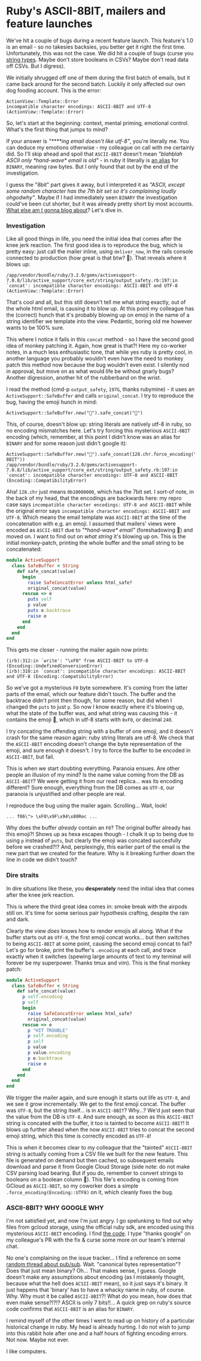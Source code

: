 # Ruby's ASCII-8BIT, mailers and feature launches

We've hit a couple of bugs during a recent feature launch. This
feature's 1.0 is an email - so no takesies backsies, you better get it
right the first time. Unfortunately, this was not the case. We did hit a
couple of bugs (curse you [string
types](https://wiki.c2.com/?StringlyTyped). Maybe don't store booleans
in CSVs? Maybe don't read data off CSVs. But I digress).

We initially shrugged off one of them during the first batch of emails,
but it came back around for the second batch. Luckily it only affected
our own dog fooding account. This is the error:

``` text
ActionView::Template::Error
incompatible character encodings: ASCII-8BIT and UTF-8 (ActionView::Template::Error)
```

So, let's start at the beginning: context, mental priming, emotional
control. What's the first thing that jumps to mind?

If your answer is *"\*\*\*\*ing email doesn't like utf-8"*, you're
literally me. You can deduce my emotions otherwise - my colleague on
call with me certainly did. So I'll skip ahead and spoil that
`ASCII-8BIT` doesn't mean *"blahblah ASCII only \*hand-wave\* email is
old"* - in ruby it literally is [an
alias](https://idiosyncratic-ruby.com/56-us-ascii-8bit.html#aliases) for
`BINARY`, meaning raw bytes. But I only found that out by the end of the
investigation.

I guess the "8bit" part gives it away, but I interpreted it as *"ASCII,
except some random character has the 7th bit set so it's complaining
loudly ohgodwhy"*. Maybe if I had immediately seen `BINARY` the
investigation could've been cut shorter, but it was already pretty short
by most accounts. [What else am I gonna blog
about](https://twitter.com/pineman_/status/1720426537768386659)? Let's
dive in.

### Investigation

Like all good things in life, you need the initial idea that comes after
the knee jerk reaction. The first good idea is to reproduce the bug,
which is pretty easy: just call the mailer inline, using `deliver_now`,
in the rails console connected to production (how great is that btw?
🤠). That reveals where it blows up:

``` text
/app/vendor/bundle/ruby/3.2.0/gems/activesupport-7.0.8/lib/active_support/core_ext/string/output_safety.rb:197:in `concat': incompatible character encodings: ASCII-8BIT and UTF-8 (ActionView::Template::Error)
```

That's cool and all, but this still doesn't tell me what string exactly,
out of the whole html email, is causing it to blow up. At this point my
colleague has the (correct) hunch that it's probably blowing up on emoji
in the name of a string identifier we template into the view. Pedantic,
boring old me however wants to be 100% sure.

This where I notice it fails in this `concat` method - so I have the
second good idea of monkey patching it. Again, how great is that?! Here
my co-worker notes, in a much less enthusiastic tone, that while yes
ruby is pretty cool, in another language you probably wouldn't even have
the need to monkey patch this method now because the bug wouldn't even
exist. I silently nod in approval, but move on as what would life be
without gnarly bugs? Another digression, another hit of the rubberband
on the wrist.

I read the method (cmd-p `output_safety`, `197G`, thanks rubymine) - it
uses an `ActiveSupport::SafeBuffer` and calls `original_concat`. I try
to reproduce the bug, having the emoji hunch in mind:

``` text
ActiveSupport::SafeBuffer.new("🤣").safe_concat("🤣")
```

This, of course, doesn't blow up: string literals are natively utf-8 in
ruby, so no encoding mismatches here. Let's try forcing this mysterious
`ASCII-8BIT` encoding (which, remember, at this point I didn't know was
an alias for `BINARY` and for some reason just didn't google it):

``` text
ActiveSupport::SafeBuffer.new("🤣").safe_concat(128.chr.force_encoding("ASCII-8BIT"))
/app/vendor/bundle/ruby/3.2.0/gems/activesupport-7.0.8/lib/active_support/core_ext/string/output_safety.rb:197:in `concat': incompatible character encodings: UTF-8 and ASCII-8BIT (Encoding::CompatibilityError)
```

Aha! `128.chr` just means `0b10000000`, which has the 7bit set. I
sort-of note, in the back of my head, that the encodings are backwards
here: my repro case says
`incompatible character encodings: UTF-8 and ASCII-8BIT` while the
original error says
`incompatible character encodings: ASCII-8BIT and UTF-8`. Which means
the email template was `ASCII-8BIT` at the time of the concatenation
with e.g. an emoji. I assumed that mailers' views were encoded as
`ASCII-8BIT` due to *"\*hand-wave\* email"* (foreshadowing 🫠) and moved
on. I want to find out on *what string* it's blowing up on. This is the
initial monkey-patch, printing the whole buffer and the small string to
be concatenated:

``` ruby
module ActiveSupport
  class SafeBuffer < String
    def safe_concat(value)
      begin
        raise SafeConcatError unless html_safe?
        original_concat(value)
      rescue => e
        puts self
        p value
        puts e.backtrace
        raise e
      end
    end
  end
end
```

This gets me closer - running the mailer again now prints:

``` text
(irb):312:in `write': "\xF0" from ASCII-8BIT to UTF-8 (Encoding::UndefinedConversionError)
(irb):310:in `concat': incompatible character encodings: ASCII-8BIT and UTF-8 (Encoding::CompatibilityError)
```

So we've got a mysterious `F0` byte somewhere. It's coming from the
latter parts of the email, which our feature didn't touch. The buffer
and the backtrace didn't print then though, for some reason, but did
when I changed the `puts` to just `p`. So now I know exactly where it's
blowing up, what the state of the buffer was, and what string was
causing this - it contains the emoji 🔀, which in utf-8 starts with
`0xF0`, or decimal `240`.

I try concating the offending string with a buffer of one emoji, and it
doesn't crash for the same reason again: ruby string literals are utf-8.
We check that the `ASCII-8BIT` encoding doesn't change the byte
representation of the emoji, and sure enough it doesn't. I try to force
the buffer to be encoded in `ASCII-8BIT`, but fail.

This is when we start doubting everything. Paranoia ensues. Are other
people an illusion of my mind? Is the name value coming from the DB as
`ASCII-8BIT`? We were getting it from our read replica... was its
encoding different? Sure enough, everything from the DB comes as
`UTF-8`, our paranoia is unjustified and other people are real.

I reproduce the bug using the mailer again. Scrolling... Wait, look!

``` text
... f06\"> \xF0\x9F\x94\x80Rec ...
```

Why does the buffer *already* contain an `F0`? The original buffer
already has this emoji?! Shows up as hexa escapes though - I chalk it up
to being due to using `p` instead of `puts`, but clearly the emoji was
concated succesfully before we crashed?!? And, perplexingly, this
earlier part of the email is the new part that we created for the
feature. Why is it breaking further down the line in code we didn't
touch?

### Dire straits

In dire situations like these, you **desperately** need the initial idea
that comes after the knee jerk reaction.

This is where the third great idea comes in: smoke break with the
airpods still on. It's time for some serious pair hypothesis crafting,
despite the rain and dark.

Clearly the view *does* knows how to render emojis all along. What if
the buffer starts out as `UTF-8`, the first emoji concat works... but
then switches to being `ASCII-8BIT` at some point, causing the second
emoji concat to fail? Let's go for broke, print the buffer's `.encoding`
at each call, and trace exactly when it switches (spewing large amounts
of text to my terminal will forever be my superpower. Thanks tmux and
vim). This is the final monkey patch:

``` ruby
module ActiveSupport
  class SafeBuffer < String
    def safe_concat(value)
      p self.encoding
      p self
      begin
        raise SafeConcatError unless html_safe?
        original_concat(value)
      rescue => e
        p "HIT TROUBLE"
        p self.encoding
        p self
        p value
        p value.encoding
        p e.backtrace
        raise e
      end
    end
  end
end
```

We trigger the mailer again, and sure enough it starts out life as
`UTF-8`, and we see it grow incrementally. We get to the first emoji
concat. The buffer was `UTF-8`, but the string itself... is in
`ASCII-8BIT`? Why...? We'd just seen that the value from the DB is
`UTF-8`. And sure enough, as soon as this `ASCII-8BIT` string is
concated with the buffer, it too is tainted to become `ASCII-8BIT`! It
blows up further ahead when the now `ASCII-8BIT` tries to concat the
second emoji string, which this time is correctly encoded as `UTF-8`!

This is when it becomes clear to my colleague that the "tainted"
`ASCII-8BIT` string is actually coming from a CSV file we built for the
new feature. This file is generated on demand but then cached, so
subsequent emails download and parse it from Google Cloud Storage (side
note: do not make CSV parsing load bearing. But if you do, remember to
convert strings to booleans on a boolean column 🫠). This file's
encoding is coming from GCloud as `ASCII-8BIT`, so my coworker does a
simple `.force_encoding(Encoding::UTF8)` on it, which cleanly fixes the
bug.

### ASCII-8BIT? WHY GOOGLE WHY

I'm not satisfied yet, and now I'm just angry. I go spelunking to find
out why files from gcloud storage, using the official ruby sdk, are
encoded using this mysterious `ASCII-8BIT` encoding. I find [the
code](https://github.com/googleapis/google-cloud-ruby/blob/9b455708c115a6e894e2b32521e5817fddc89b0a/google-cloud-storage/lib/google/cloud/storage/file.rb#L1038).
I type "thanks google" on my colleague's PR with the fix & curse some
more on our team's internal chat.

No one's complaining on the issue tracker... I find a reference on some
[random thread about
pub/sub](https://github.com/googleapis/google-cloud-ruby/pull/1564).
Wait. "canonical bytes representation"? Does that just mean binary?
Oh... That makes sense, I guess. Google doesn't make any assumptions
about encoding (as I mistakenly thought, because what the hell does
`ACSII-8BIT` mean), so it just says it's binary. It just happens that
'binary' has to have a whacky name in ruby, of course. Why. Why must it
be called `ASCII-8BIT`?! What do you mean, how does that even make
sense?!?!? ASCII is only 7 bits!!... A quick grep on ruby's source code
confirms that `ASCII-8BIT` is an alias for `BINARY`.

I remind myself of the other times I went to read up on history of a
particular historical change in ruby. My head is already hurting. I do
not wish to jump into this rabbit hole after one and a half hours of
fighting encoding errors. Not now. Maybe not ever.

I like computers.

